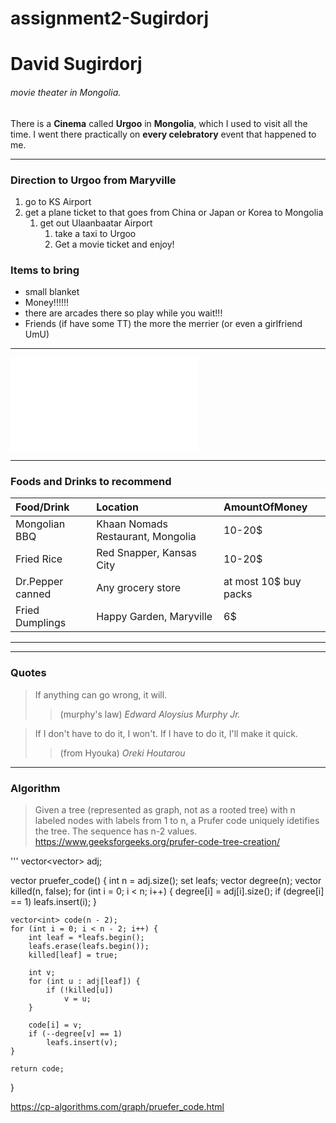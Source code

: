 # assignment2-Sugirdorj
# David Sugirdorj
###### movie theater in Mongolia.

There is a **Cinema** called **Urgoo** in **Mongolia**, which I used to visit all the time. 
I went there practically on **every celebratory** event that happened to me.

***

### Direction to Urgoo from Maryville

1. go to KS Airport
2. get a plane ticket to that goes from China or Japan or Korea to Mongolia
    1. get out Ulaanbaatar Airport
        1. take a taxi to Urgoo
        2. Get a movie ticket and enjoy!

### Items to bring

* small blanket
* Money!!!!!!
* there are arcades there so play while you wait!!!
* Friends (if have some TT) the more the merrier (or even a girlfriend UmU)

***

![link-to-aboutme](AboutMe.md)

***

### Foods and Drinks to recommend

| Food/Drink | Location | AmountOfMoney |
| :--- | :---| :---|
| Mongolian BBQ | Khaan Nomads Restaurant, Mongolia | 10-20$ |
| Fried Rice | Red Snapper, Kansas City | 10-20$ |
| Dr.Pepper canned | Any grocery store | at most 10$ buy packs|
| Fried Dumplings | Happy Garden, Maryville | 6$ |

***

***

### Quotes

> If anything can go wrong, it will. 
>> (murphy's law) *Edward Aloysius Murphy Jr.*

> If I don't have to do it, I won't. If I have to do it, I'll make it quick. 
>> (from Hyouka) *Oreki Houtarou*

***

### Algorithm

> Given a tree (represented as graph, not as a rooted tree) with n labeled nodes with labels from 1 to n, a Prufer code uniquely idetifies the tree. The sequence has n-2 values.
> <https://www.geeksforgeeks.org/prufer-code-tree-creation/> 

'''
vector<vector<int>> adj;

vector<int> pruefer_code() {
    int n = adj.size();
    set<int> leafs;
    vector<int> degree(n);
    vector<bool> killed(n, false);
    for (int i = 0; i < n; i++) {
        degree[i] = adj[i].size();
        if (degree[i] == 1)
            leafs.insert(i);
    }

    vector<int> code(n - 2);
    for (int i = 0; i < n - 2; i++) {
        int leaf = *leafs.begin();
        leafs.erase(leafs.begin());
        killed[leaf] = true;

        int v;
        for (int u : adj[leaf]) {
            if (!killed[u])
                v = u;
        }

        code[i] = v;
        if (--degree[v] == 1)
            leafs.insert(v);
    }

    return code;
}


<https://cp-algorithms.com/graph/pruefer_code.html>

